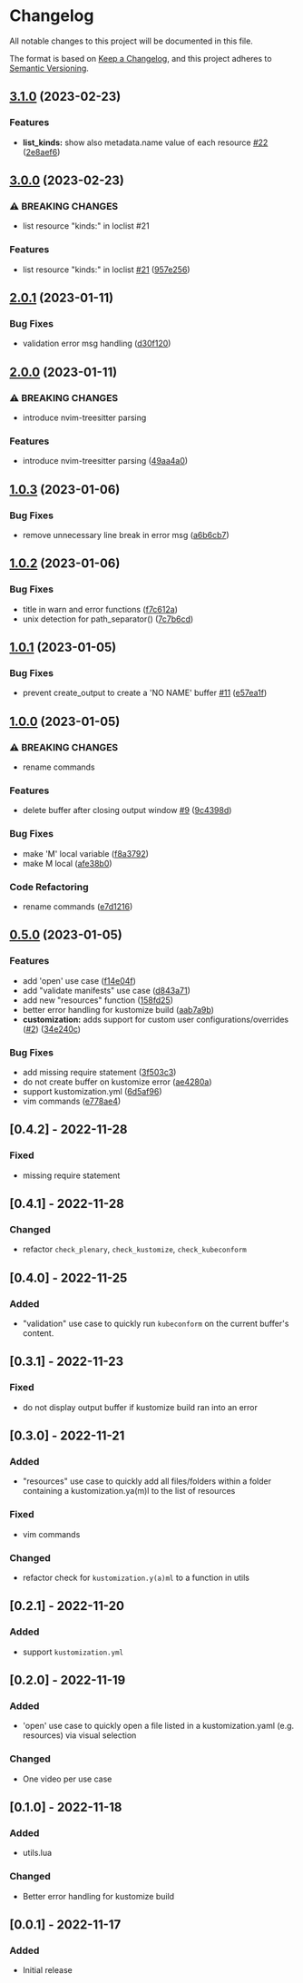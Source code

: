 # Changelog

All notable changes to this project will be documented in this file.

The format is based on [Keep a Changelog](https://keepachangelog.com/en/1.0.0/),
and this project adheres to [Semantic Versioning](https://semver.org/spec/v2.0.0.html).

## [3.1.0](https://github.com/Allaman/kustomize.nvim/compare/v3.0.0...v3.1.0) (2023-02-23)


### Features

* **list_kinds:** show also metadata.name value of each resource [#22](https://github.com/Allaman/kustomize.nvim/issues/22) ([2e8aef6](https://github.com/Allaman/kustomize.nvim/commit/2e8aef67b17a402283d6cd4e292584b16ad88719))

## [3.0.0](https://github.com/Allaman/kustomize.nvim/compare/v2.0.1...v3.0.0) (2023-02-23)


### ⚠ BREAKING CHANGES

* list resource "kinds:" in loclist #21

### Features

* list resource "kinds:" in loclist [#21](https://github.com/Allaman/kustomize.nvim/issues/21) ([957e256](https://github.com/Allaman/kustomize.nvim/commit/957e256bb95e9ba3046613f3eb0bfe5c9727bc13))

## [2.0.1](https://github.com/Allaman/kustomize.nvim/compare/v2.0.0...v2.0.1) (2023-01-11)


### Bug Fixes

* validation error msg handling ([d30f120](https://github.com/Allaman/kustomize.nvim/commit/d30f120b584ad5104a62cfb23808ae24b25c4937))

## [2.0.0](https://github.com/Allaman/kustomize.nvim/compare/v1.0.3...v2.0.0) (2023-01-11)


### ⚠ BREAKING CHANGES

* introduce nvim-treesitter parsing

### Features

* introduce nvim-treesitter parsing ([49aa4a0](https://github.com/Allaman/kustomize.nvim/commit/49aa4a06942a39200bee11e31bfd5d6b921091c2))

## [1.0.3](https://github.com/Allaman/kustomize.nvim/compare/v1.0.2...v1.0.3) (2023-01-06)


### Bug Fixes

* remove unnecessary line break in error msg ([a6b6cb7](https://github.com/Allaman/kustomize.nvim/commit/a6b6cb76314a6e8349c2162089ea2c3b98c97095))

## [1.0.2](https://github.com/Allaman/kustomize.nvim/compare/v1.0.1...v1.0.2) (2023-01-06)


### Bug Fixes

* title in warn and error functions ([f7c612a](https://github.com/Allaman/kustomize.nvim/commit/f7c612aad688cce231065c02d3531d46a440148b))
* unix detection for path_separator() ([7c7b6cd](https://github.com/Allaman/kustomize.nvim/commit/7c7b6cd15db29b1b8af16ae1ad351913b4eaec87))

## [1.0.1](https://github.com/Allaman/kustomize.nvim/compare/v1.0.0...v1.0.1) (2023-01-05)


### Bug Fixes

* prevent create_output to create a 'NO NAME' buffer [#11](https://github.com/Allaman/kustomize.nvim/issues/11) ([e57ea1f](https://github.com/Allaman/kustomize.nvim/commit/e57ea1fde2617d3d3d6e809e23a989381e66dba2))

## [1.0.0](https://github.com/Allaman/kustomize.nvim/compare/v0.5.0...v1.0.0) (2023-01-05)


### ⚠ BREAKING CHANGES

* rename commands

### Features

* delete buffer after closing output window [#9](https://github.com/Allaman/kustomize.nvim/issues/9) ([9c4398d](https://github.com/Allaman/kustomize.nvim/commit/9c4398daad0fe95473f017b7bb4de8ba16fe2b2d))


### Bug Fixes

* make 'M' local variable ([f8a3792](https://github.com/Allaman/kustomize.nvim/commit/f8a379247491ef2b058769c0fd2f255d62a75b45))
* make M local ([afe38b0](https://github.com/Allaman/kustomize.nvim/commit/afe38b0d6a7f3a94769231555419dd5c8240f3b2))


### Code Refactoring

* rename commands ([e7d1216](https://github.com/Allaman/kustomize.nvim/commit/e7d12160dc1d3239a84de9f75504f625154dcfbd))

## [0.5.0](https://github.com/Allaman/kustomize.nvim/compare/v0.4.2...v0.5.0) (2023-01-05)


### Features

* add 'open' use case ([f14e04f](https://github.com/Allaman/kustomize.nvim/commit/f14e04f94f700b39ae6dc3a9db6d32a8586753aa))
* add "validate manifests" use case ([d843a71](https://github.com/Allaman/kustomize.nvim/commit/d843a71b917c26b68389afe4fb75c9be20180144))
* add new "resources" function ([158fd25](https://github.com/Allaman/kustomize.nvim/commit/158fd250c8e84a898aacfd2f10c854db993dedca))
* better error handling for kustomize build ([aab7a9b](https://github.com/Allaman/kustomize.nvim/commit/aab7a9b751f29b14b05980e93c2516d527584ba0))
* **customization:** adds support for custom user configurations/overrides ([#2](https://github.com/Allaman/kustomize.nvim/issues/2)) ([34e240c](https://github.com/Allaman/kustomize.nvim/commit/34e240c98d3cee0440980b8557da9813b659b27e))


### Bug Fixes

* add missing require statement ([3f503c3](https://github.com/Allaman/kustomize.nvim/commit/3f503c3cff7f72adc1afc6b5d07d9491c477aeb7))
* do not create buffer on kustomize error ([ae4280a](https://github.com/Allaman/kustomize.nvim/commit/ae4280acf80346194308f915d2e5b3c05a3b9d47))
* support kustomization.yml ([6d5af96](https://github.com/Allaman/kustomize.nvim/commit/6d5af961c50dab5629994e14988d4993a81ef1c3))
* vim commands ([e778ae4](https://github.com/Allaman/kustomize.nvim/commit/e778ae4622d30bbf884c3b76395ba4cf5504de8b))

## [0.4.2] - 2022-11-28

### Fixed

- missing require statement

## [0.4.1] - 2022-11-28

### Changed

- refactor `check_plenary`, `check_kustomize`, `check_kubeconform`

## [0.4.0] - 2022-11-25

### Added

- "validation" use case to quickly run `kubeconform` on the current buffer's content.

## [0.3.1] - 2022-11-23

### Fixed

- do not display output buffer if kustomize build ran into an error

## [0.3.0] - 2022-11-21

### Added

- "resources" use case to quickly add all files/folders within a folder containing a kustomization.ya(m)l to the list of resources

### Fixed

- vim commands

### Changed

- refactor check for `kustomization.y(a)ml` to a function in utils

## [0.2.1] - 2022-11-20

### Added

- support `kustomization.yml`

## [0.2.0] - 2022-11-19

### Added

- 'open' use case to quickly open a file listed in a kustomization.yaml (e.g. resources) via visual selection

### Changed

- One video per use case

## [0.1.0] - 2022-11-18

### Added

- utils.lua

### Changed

- Better error handling for kustomize build

## [0.0.1] - 2022-11-17

### Added

- Initial release
